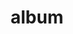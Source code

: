 ---
layout: album
resource: facebook
title: "album"
description: "masonry"
active: gallery
header-img: "img/gallery-bg.jpg"
album-title: "my 9th album"
images:
  - image_path: NguyenNhu(nana)/áo thun 3 lỗ/1079979026536939_409751423_1079979023203606_7773076365560929188_n.jpg
  - image_path: NguyenNhu(nana)/áo thun 3 lỗ/1092350678633107_415945889_1092350928633082_5877581481733216892_n.jpg
  - image_path: NguyenNhu(nana)/áo thun 3 lỗ/1093385648529610_416383793_1093385645196277_5375458026168876812_n.jpg
  - image_path: NguyenNhu(nana)/áo thun 3 lỗ/1095084531693055_418484483_1095084528359722_1238418155707288906_n.jpg
  - image_path: NguyenNhu(nana)/áo thun 3 lỗ/1098282848039890_419721421_1098282941373214_4712705587501126217_n.jpg
  - image_path: NguyenNhu(nana)/áo thun 3 lỗ/1104418954092946_422882839_1104418950759613_447493908143232000_n.jpg
  - image_path: NguyenNhu(nana)/áo thun 3 lỗ/1125545545313620_392878816_1125545841980257_5302590383281029097_n.jpg
  - image_path: NguyenNhu(nana)/áo thun 3 lỗ/1125545571980284_429658433_1125545851980256_4869567883401437020_n.jpg
  - image_path: NguyenNhu(nana)/áo thun 3 lỗ/1133932154474959_431836970_1133932617808246_3676900160490053935_n.jpg
  - image_path: NguyenNhu(nana)/áo thun 3 lỗ/1174313467103494_445365669_1174313683770139_7182553000948403286_n.jpg
  - image_path: NguyenNhu(nana)/áo thun 3 lỗ/1174313473770160_445383080_1174313693770138_7599339717745369014_n.jpg
  - image_path: NguyenNhu(nana)/áo thun 3 lỗ/1243818260153014_460339678_1243818263486347_676787319267840931_n.jpg
  - image_path: NguyenNhu(nana)/áo thun 3 lỗ/1243818273486346_460115125_1243818283486345_4350034214445954140_n.jpg
  - image_path: NguyenNhu(nana)/áo thun 3 lỗ/714170829784429_470087850_1304003947467778_5767175655969892446_n.jpg
  - image_path: NguyenNhu(nana)/áo thun 3 lỗ/924590025409174_332282649_766411084905520_6289924138655509659_n.jpg
  - image_path: NguyenNhu(nana)/áo thun 3 lỗ/971533314048178_347819097_1673933716408943_3826645494159932630_n.jpg
---